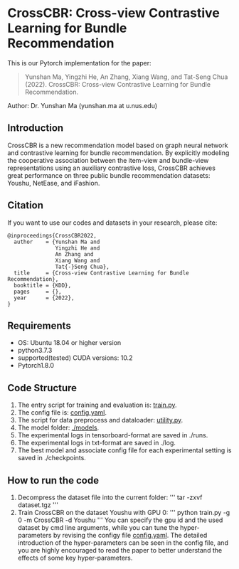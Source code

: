 # CrossCBR: Cross-view Contrastive Learning for Bundle Recommendation
This is our Pytorch implementation for the paper:

>Yunshan Ma, Yingzhi He, An Zhang, Xiang Wang, and Tat-Seng Chua (2022). CrossCBR: Cross-view Contrastive Learning for Bundle Recommendation.

Author: Dr. Yunshan Ma (yunshan.ma at u.nus.edu)

## Introduction
CrossCBR is a new recommendation model based on graph neural network and contrastive learning for bundle recommendation. By explicitly modeling the cooperative association between the item-view and bundle-view representations using an auxiliary contrastive loss, CrossCBR achieves great performance on three public bundle recommendation datasets: Youshu, NetEase, and iFashion.

## Citation 
If you want to use our codes and datasets in your research, please cite:
```
@inproceedings{CrossCBR2022,
  author    = {Yunshan Ma and
               Yingzhi He and
               An Zhang and
               Xiang Wang and
               Tat{-}Seng Chua},
  title     = {Cross-view Contrastive Learning for Bundle Recommendation},
  booktitle = {KDD},
  pages     = {},
  year      = {2022},
}
```

## Requirements
* OS: Ubuntu 18.04 or higher version
* python3.7.3
* supported(tested) CUDA versions: 10.2
* Pytorch1.8.0


## Code Structure
1. The entry script for training and evaluation is: [train.py](https://github.com/mysbupt/CrossCBR/blob/master/train.py).
2. The config file is: [config.yaml](https://github.com/mysbupt/CrossCBR/blob/master/config.yaml).
3. The script for data preprocess and dataloader: [utility.py](https://github.com/mysbupt/CrossCBR/blob/master/utility.py).
4. The model folder: [./models](https://github.com/mysbupt/CrossCBR/tree/master/models).
5. The experimental logs in tensorboard-format are saved in ./runs.
6. The experimental logs in txt-format are saved in ./log.
7. The best model and associate config file for each experimental setting is saved in ./checkpoints.

## How to run the code
1. Decompress the dataset file into the current folder: 
   '''
      tar -zxvf dataset.tgz
   '''
4. Train CrossCBR on the dataset Youshu with GPU 0: 
   '''
      python train.py -g 0 -m CrossCBR -d Youshu
   '''
   You can specify the gpu id and the used dataset by cmd line arguments, while you can tune the hyper-parameters by revising the configy file [config.yaml](https://github.com/mysbupt/CrossCBR/blob/master/config.yaml). The detailed introduction of the hyper-parameters can be seen in the config file, and you are highly encouraged to read the paper to better understand the effects of some key hyper-parameters.
